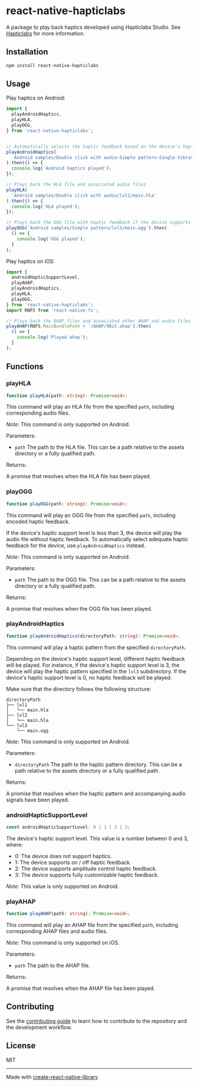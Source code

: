 # react-native-hapticlabs

A package to play back haptics developed using Hapticlabs Studio. See [Hapticlabs](https://hapticlabs.io/) for more information.

## Installation

```sh
npm install react-native-hapticlabs
```

## Usage

Play haptics on Android:

```typescript
import {
  playAndroidHaptics,
  playHLA,
  playOGG,
} from 'react-native-hapticlabs';


// Automatically selects the haptic feedback based on the device's haptic support level
playAndroidHaptics(
  'Android samples/Double click with audio-Simple pattern-Single Vibration'
).then(() => {
  console.log('Android haptics played');
});

// Plays back the HLA file and associated audio files
playHLA(
  'Android samples/Double click with audio/lvl2/main.hla'
).then(() => {
  console.log('HLA played');
});

// Plays back the OGG file with haptic feedback if the device supports it
playOGG('Android samples/Simple pattern/lvl3/main.ogg').then(
  () => {
    console.log('OGG played');
  }
);
```

Play haptics on iOS:

```typescript
import {
  androidHapticSupportLevel,
  playAHAP,
  playAndroidHaptics,
  playHLA,
  playOGG,
} from 'react-native-hapticlabs';
import RNFS from 'react-native-fs';

// Plays back the AHAP files and associated other AHAP and audio files
playAHAP(RNFS.MainBundlePath + '/AHAP/9Bit.ahap').then(
  () => {
    console.log('Played ahap');
  }
);
```

## Functions

### playHLA

```typescript
function playHLA(path: string): Promise<void>;
```

This command will play an HLA file from the specified `path`, including corresponding audio files.

_Note_: This command is only supported on Android.

Parameters:

- `path` The path to the HLA file. This can be a path relative to the assets directory or a fully qualified path.

Returns:

A promise that resolves when the HLA file has been played.

### playOGG

```typescript
function playOGG(path: string): Promise<void>;
```

This command will play an OGG file from the specified `path`, including encoded haptic feedback.

If the device's haptic support level is less than 3, the device will play the audio file without haptic feedback.
To automatically select adequate haptic feedback for the device, use `playAndroidHaptics` instead.

_Note_: This command is only supported on Android.

Parameters:

- `path` The path to the OGG file. This can be a path relative to the assets directory or a fully qualified path.

Returns:

A promise that resolves when the OGG file has been played.

### playAndroidHaptics

```typescript
function playAndroidHaptics(directoryPath: string): Promise<void>;
```

This command will play a haptic pattern from the specified `directoryPath`.

Depending on the device's haptic support level, different haptic feedback will be played.
For instance, if the device's haptic support level is 3, the device will play the haptic pattern specified in the `lvl3` subdirectory. If the device's haptic support level is 0, no haptic feedback will be played.

Make sure that the directory follows the following structure:

```
directoryPath
├── lvl1
│   └── main.hla
├── lvl2
│   └── main.hla
└── lvl3
    └── main.ogg
```

_Note_: This command is only supported on Android.

Parameters:

- `directoryPath` The path to the haptic pattern directory. This can be a path relative to the assets directory or a fully qualified path.

Returns:

A promise that resolves when the haptic pattern and accompanying audio signals have been played.

### androidHapticSupportLevel

```typescript
const androidHapticSupportLevel: 0 | 1 | 2 | 3;
```

The device's haptic support level.
This value is a number between 0 and 3, where:

- 0: The device does not support haptics.
- 1: The device supports on / off haptic feedback.
- 2: The device supports amplitude control haptic feedback.
- 3: The device supports fully customizable haptic feedback.

_Note_: This value is only supported on Android.


### playAHAP

```typescript
function playAHAP(path: string): Promise<void>;
```

This command will play an AHAP file from the specified `path`, including corresponding AHAP files and audio files.

_Note_: This command is only supported on iOS.

Parameters:

- `path` The path to the AHAP file.

Returns:

A promise that resolves when the AHAP file has been played.

## Contributing

See the [contributing guide](CONTRIBUTING.md) to learn how to contribute to the repository and the development workflow.

## License

MIT

---

Made with [create-react-native-library](https://github.com/callstack/react-native-builder-bob)
